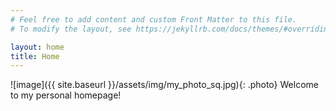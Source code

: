 ```yaml
---
# Feel free to add content and custom Front Matter to this file.
# To modify the layout, see https://jekyllrb.com/docs/themes/#overriding-theme-defaults

layout: home
title: Home
---
```

<style type="text/css">
  .photo {
    border-radius: 50%;
    float: right;
    filter: grayscale(100%);
    margin-left: 30px; 
    margin-top: 0
  }
  .photo:hover {
    filter: grayscale(0);
  }
</style>
![image]({{ site.baseurl }}/assets/img/my_photo_sq.jpg){: .photo} 
Welcome to my personal homepage! 
<p>&nbsp;</p>
